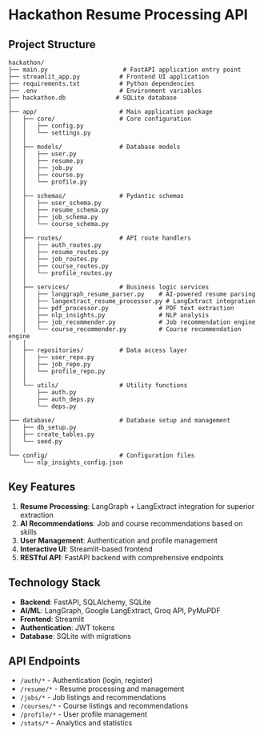 # Hackathon Resume Processing API

## Project Structure

```
hackathon/
├── main.py                     # FastAPI application entry point
├── streamlit_app.py           # Frontend UI application
├── requirements.txt           # Python dependencies
├── .env                       # Environment variables
├── hackathon.db              # SQLite database
│
├── app/                       # Main application package
│   ├── core/                  # Core configuration
│   │   ├── config.py
│   │   └── settings.py
│   │
│   ├── models/                # Database models
│   │   ├── user.py
│   │   ├── resume.py
│   │   ├── job.py
│   │   ├── course.py
│   │   └── profile.py
│   │
│   ├── schemas/               # Pydantic schemas
│   │   ├── user_schema.py
│   │   ├── resume_schema.py
│   │   ├── job_schema.py
│   │   └── course_schema.py
│   │
│   ├── routes/                # API route handlers
│   │   ├── auth_routes.py
│   │   ├── resume_routes.py
│   │   ├── job_routes.py
│   │   ├── course_routes.py
│   │   └── profile_routes.py
│   │
│   ├── services/              # Business logic services
│   │   ├── langgraph_resume_parser.py    # AI-powered resume parsing
│   │   ├── langextract_resume_processor.py # LangExtract integration
│   │   ├── pdf_processor.py              # PDF text extraction
│   │   ├── nlp_insights.py               # NLP analysis
│   │   ├── job_recommender.py            # Job recommendation engine
│   │   └── course_recommender.py         # Course recommendation engine
│   │
│   ├── repositories/          # Data access layer
│   │   ├── user_repo.py
│   │   ├── job_repo.py
│   │   └── profile_repo.py
│   │
│   └── utils/                 # Utility functions
│       ├── auth.py
│       ├── auth_deps.py
│       └── deps.py
│
├── database/                  # Database setup and management
│   ├── db_setup.py
│   ├── create_tables.py
│   └── seed.py
│
└── config/                    # Configuration files
    └── nlp_insights_config.json
```

## Key Features

1. **Resume Processing**: LangGraph + LangExtract integration for superior extraction
2. **AI Recommendations**: Job and course recommendations based on skills
3. **User Management**: Authentication and profile management
4. **Interactive UI**: Streamlit-based frontend
5. **RESTful API**: FastAPI backend with comprehensive endpoints

## Technology Stack

- **Backend**: FastAPI, SQLAlchemy, SQLite
- **AI/ML**: LangGraph, Google LangExtract, Groq API, PyMuPDF
- **Frontend**: Streamlit
- **Authentication**: JWT tokens
- **Database**: SQLite with migrations

## API Endpoints

- `/auth/*` - Authentication (login, register)
- `/resume/*` - Resume processing and management
- `/jobs/*` - Job listings and recommendations
- `/courses/*` - Course listings and recommendations
- `/profile/*` - User profile management
- `/stats/*` - Analytics and statistics

